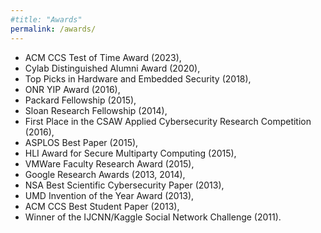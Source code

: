 ```yaml
---
#title: "Awards"
permalink: /awards/
---
```


<ul>
  <li>ACM CCS Test of Time Award (2023),</li>
  <li>Cylab Distinguished Alumni Award (2020),</li>
  <li>Top Picks in Hardware and Embedded Security (2018),</li>
  <li>ONR YIP Award (2016),</li>
  <li>Packard Fellowship (2015),</li>
  <li>Sloan Research Fellowship (2014), </li>
  <li>First Place in the CSAW Applied Cybersecurity Research Competition (2016),</li>
  <li>ASPLOS Best Paper (2015),</li>
  <li>HLI Award for Secure Multiparty Computing (2015),</li>
  <li>VMWare Faculty Research Award (2015),</li>
  <li>Google Research Awards (2013, 2014), </li>
  <li>NSA Best Scientific Cybersecurity Paper (2013), </li>
  <li>UMD Invention of the Year Award (2013), </li>
  <li>ACM CCS Best Student Paper (2013),</li>
  <li>Winner of the IJCNN/Kaggle Social Network Challenge (2011).</li>
</ul>

